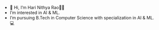 - 👋 Hi, I’m Hari Nithya Rao👩‍💻
- I’m interested in AI & ML.
- I’m  pursuing B.Tech in Computer Science with specialization in AI & ML.💻
